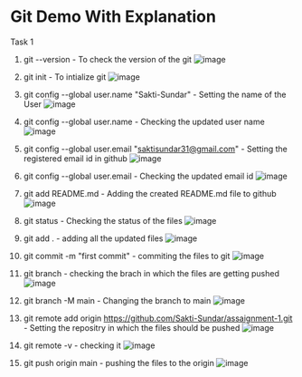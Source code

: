 # Git Demo With Explanation
Task 1
1. git --version - To check the version of the git
![image](https://user-images.githubusercontent.com/114793823/194747193-80857cda-fef3-4060-9bfa-5c5e4605cb8a.png)

2. git init - To intialize git
![image](https://user-images.githubusercontent.com/114793823/194747226-c23049f2-1ebe-4566-9dc7-ff6e87c0af2f.png)

3. git config --global user.name "Sakti-Sundar" - Setting the name of the User
![image](https://user-images.githubusercontent.com/114793823/194747232-e6cf9a94-94b2-4ae5-8000-07e13c12fe85.png)

4. git config --global user.name - Checking the updated user name
![image](https://user-images.githubusercontent.com/114793823/194747594-e1c86293-452c-4078-9bf2-9822d639acad.png)

5. git config --global user.email "saktisundar31@gmail.com" - Setting the registered email id in github
![image](https://user-images.githubusercontent.com/114793823/194747604-e2f427da-07f4-4551-b9bf-4b2cc9d5c0e8.png)

6. git config --global user.email - Checking the updated email id
![image](https://user-images.githubusercontent.com/114793823/194747609-5cf1bc38-3bc2-4222-a2f0-2551591e5f9b.png)

7. git add README.md - Adding the created README.md file to github
![image](https://user-images.githubusercontent.com/114793823/194747614-63a81c0f-40c1-4c42-9649-1ce8da7aa5ed.png)

8. git status - Checking the status of the files
![image](https://user-images.githubusercontent.com/114793823/194747619-6d791548-dff8-4f25-b3df-bd960151afb7.png)

9. git add . - adding all the updated files
![image](https://user-images.githubusercontent.com/114793823/194747622-80c96aa1-a0b8-4b36-808b-9898fc72e9e5.png)

10. git commit -m "first commit" - commiting the files to git
![image](https://user-images.githubusercontent.com/114793823/194747626-231bc41f-8f05-453d-b80e-3c9d0f8833be.png)

11. git branch - checking the brach in which the files are getting pushed
![image](https://user-images.githubusercontent.com/114793823/194747630-c7095d0a-c216-4478-a2c1-4f95390081dd.png)

12. git branch -M main - Changing the branch to main
![image](https://user-images.githubusercontent.com/114793823/194747635-691843f8-a7f1-4f10-9d32-e271c08033d5.png)

13. git remote add origin https://github.com/Sakti-Sundar/assaignment-1.git - Setting the repositry in which the files should be pushed
![image](https://user-images.githubusercontent.com/114793823/194747642-250e97a2-2f2b-4f0a-89b3-2ce8b6fc84c7.png)

14. git remote -v - checking it
![image](https://user-images.githubusercontent.com/114793823/194747647-e6529f4f-d451-4561-8fed-70be38aad07b.png)

15. git push origin main - pushing the files to the origin
![image](https://user-images.githubusercontent.com/114793823/194747657-2b020c92-5ffd-4735-b371-8e862973edc9.png)
